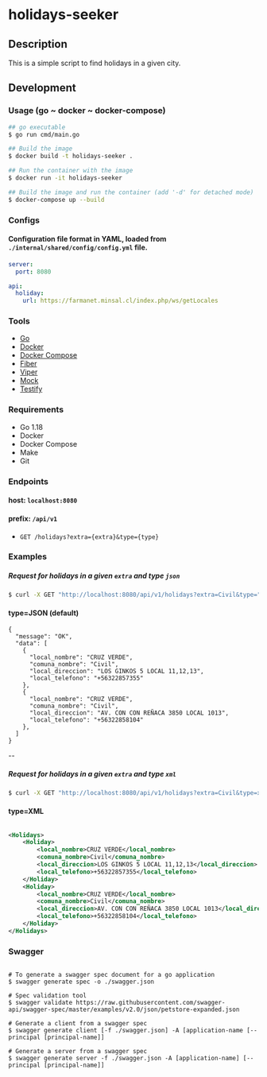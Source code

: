# holidays-seeker

## Description

This is a simple script to find holidays in a given city.

## Development

### Usage (go ~ docker ~ docker-compose)

```bash
## go executable
$ go run cmd/main.go
```

```bash
## Build the image
$ docker build -t holidays-seeker .

## Run the container with the image
$ docker run -it holidays-seeker
 ```

```bash
## Build the image and run the container (add '-d' for detached mode)
$ docker-compose up --build 
```

### Configs

#### Configuration file format in YAML, loaded from `./internal/shared/config/config.yml` file.

```yaml
server:
  port: 8080

api:
  holiday:
    url: https://farmanet.minsal.cl/index.php/ws/getLocales
```

### Tools

- [Go](https://go.dev/)
- [Docker](https://www.docker.com/)
- [Docker Compose](https://docs.docker.com/compose/)
- [Fiber](https://gofiber.io/)
- [Viper](https://github.com/spf13/viper)
- [Mock](github.com/golang/mock)
- [Testify](github.com/stretchr/testify)
### Requirements

- Go 1.18
- Docker
- Docker Compose
- Make
- Git

### Endpoints

#### host: `localhost:8080`
#### prefix: `/api/v1`

- `GET /holidays?extra={extra}&type={type}`

### Examples

##### Request for holidays in a given `extra` and type `json`

```bash
$ curl -X GET "http://localhost:8080/api/v1/holidays?extra=Civil&type="
```

#### type=JSON (default)

```json5
{
  "message": "OK",
  "data": [
    {
      "local_nombre": "CRUZ VERDE",
      "comuna_nombre": "Civil",
      "local_direccion": "LOS GINKOS 5 LOCAL 11,12,13",
      "local_telefono": "+56322857355"
    },
    {
      "local_nombre": "CRUZ VERDE",
      "comuna_nombre": "Civil",
      "local_direccion": "AV. CON CON REÑACA 3850 LOCAL 1013",
      "local_telefono": "+56322858104"
    },
  ]
}
````

--

##### Request for holidays in a given `extra` and type `xml`

```bash
$ curl -X GET "http://localhost:8080/api/v1/holidays?extra=Civil&type=xml"
```

#### type=XML

```xml

<Holidays>
    <Holiday>
        <local_nombre>CRUZ VERDE</local_nombre>
        <comuna_nombre>Civil</comuna_nombre>
        <local_direccion>LOS GINKOS 5 LOCAL 11,12,13</local_direccion>
        <local_telefono>+56322857355</local_telefono>
    </Holiday>
    <Holiday>
        <local_nombre>CRUZ VERDE</local_nombre>
        <comuna_nombre>Civil</comuna_nombre>
        <local_direccion>AV. CON CON REÑACA 3850 LOCAL 1013</local_direccion>
        <local_telefono>+56322858104</local_telefono>
    </Holiday>
</Holidays>
```

### Swagger

```shell

# To generate a swagger spec document for a go application
$ swagger generate spec -o ./swagger.json

# Spec validation tool
$ swagger validate https://raw.githubusercontent.com/swagger-api/swagger-spec/master/examples/v2.0/json/petstore-expanded.json

# Generate a client from a swagger spec
$ swagger generate client [-f ./swagger.json] -A [application-name [--principal [principal-name]]

# Generate a server from a swagger spec
$ swagger generate server -f ./swagger.json -A [application-name] [--principal [principal-name]]
```